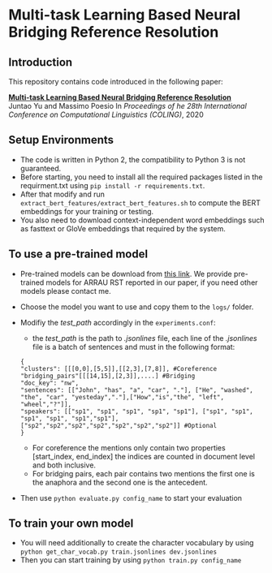 # Multi-task Learning Based Neural Bridging Reference Resolution

## Introduction
This repository contains code introduced in the following paper:
 
**[Multi-task Learning Based Neural Bridging Reference Resolution](https://www.aclweb.org/anthology/2020.coling-main.315/)**  
Juntao Yu and Massimo Poesio 
In *Proceedings of he 28th International Conference on Computational Linguistics (COLING)*, 2020

## Setup Environments
* The code is written in Python 2, the compatibility to Python 3 is not guaranteed.  
* Before starting, you need to install all the required packages listed in the requirment.txt using `pip install -r requirements.txt`.
* After that modify and run `extract_bert_features/extract_bert_features.sh` to compute the BERT embeddings for your training or testing.
* You also need to download context-independent word embeddings such as fasttext or GloVe embeddings that required by the system.

## To use a pre-trained model
* Pre-trained models can be download from [this link](https://www.dropbox.com/s/3yu3qoyv3wf9j54/best_model_rst_coling2020_dali_bridging.zip?dl=0). We provide pre-trained models for ARRAU RST reported in our paper, if you need other models please contact me.
* Choose the model you want to use and copy them to the `logs/` folder.
* Modifiy the *test_path* accordingly in the `experiments.conf`:
   * the *test_path* is the path to *.jsonlines* file, each line of the *.jsonlines* file is a batch of sentences and must in the following format:
   
   ```
   {
  "clusters": [[[0,0],[5,5]],[[2,3],[7,8]], #Coreference
  "bridging_pairs"[[[14,15],[2,3]],....] #Bridging 
  "doc_key": "nw",
  "sentences": [["John", "has", "a", "car", "."], ["He", "washed", "the", "car", "yesteday","."],["How","is","the", "left", "wheel","?"]],
  "speakers": [["sp1", "sp1", "sp1", "sp1", "sp1"], ["sp1", "sp1", "sp1", "sp1", "sp1","sp1"],["sp2","sp2","sp2","sp2","sp2","sp2","sp2"]] #Optional
  }
  ```
  
  * For coreference the mentions only contain two properties \[start_index, end_index\] the indices are counted in document level and both inclusive.
  * For bridging pairs, each pair contains two mentions the first one is the anaphora and the second one is the antecedent.
* Then use `python evaluate.py config_name` to start your evaluation

## To train your own model
* You will need additionally to create the character vocabulary by using `python get_char_vocab.py train.jsonlines dev.jsonlines`
* Then you can start training by using `python train.py config_name`
